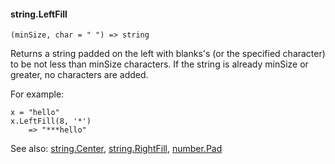 #### string.LeftFill

``` suneido
(minSize, char = " ") => string
```

Returns a string padded on the left with blanks's (or the specified character) to be not less than minSize characters. If the string is already minSize or greater, no characters are added.

For example:

``` suneido
x = "hello"
x.LeftFill(8, '*')
    => "***hello"
```

See also:
[string.Center](<string.Center.md>),
[string.RightFill](<string.RightFill.md>),
[number.Pad](<../Number/number.Pad.md>)